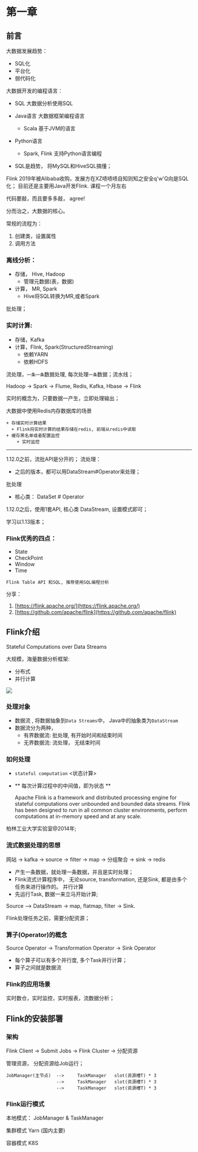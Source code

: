# 第一章

## 前言

大数据发展趋势：

+ SQL化
+ 平台化
+ 弱代码化

大数据开发的编程语言：

+ SQL 大数据分析使用SQL
+ Java语言 大数据框架编程语言
    + Scala 基于JVM的语言
+ Python语言
    + Spark, Flink 支持Python语言编程

+ SQL是趋势， 将MySQL和HiveSQL搞懂；

Flink 2019年被Alibaba收购，发展方在XZ啧啧啧自知则知之安全q'w'Q向是SQL化； 目前还是主要用Java开发Flink. 课程一个月左右

代码要敲，而且要多多敲， agree!

分而治之，大数据的核心。

常规的流程为：

1. 创建类，设置属性
2. 调用方法

### 离线分析：

+ 存储， Hive, Hadoop
    + 管理元数据(表，数据)
+ 计算， MR, Spark
    + Hive将SQL转换为MR,或者Spark

批处理；

### 实时计算:

+ 存储，Kafka
+ 计算，Flink, Spark(StructuredStreaming)
    + 依赖YARN
    + 依赖HDFS

流处理，`一条一条`数据处理, 每次处理`一条`数据；流水线；

Hadoop -> Spark -> Flume, Redis, Kafka, Hbase -> Flink

实时的概念为，只要数据一产生，立即处理输出；

大数据中使用Redis内存数据库的场景

    + 存储实时计算结果
      + Flink将实时计算的结果存储在redis, 前端从redis中读取
    + 缓存黑名单或者配置监控
        + 实时监控

***

1.12.0之前，流批API是分开的； 流处理：

+ 之后的版本，都可以用DataStream#Operator来处理；

批处理

+ 核心类： DataSet # Operator

1.12.0之后，使用1套API, 核心类 DataStream, 设置模式即可；

学习以1.13版本；

### Flink优秀的四点：

+ State
+ CheckPoint
+ Window
+ Time

`Flink Table API 和SQL, 推荐使用SQL编程分析`

分享：

1. [https://flink.apache.org/](https://flink.apache.org/)
1. [https://github.com/apache/flink](https://github.com/apache/flink)

## Flink介绍

Stateful Computations over Data Streams

大规模，海量数据分析框架:

+ 分布式
+ 并行计算

<img src="https://flink.apache.org/img/flink-home-graphic.png">

### 处理对象

+ 数据流 , 将数据抽象到`Data Streams`中， Java中的抽象类为`DataStream`
+ 数据流分为两种，
    + 有界数据流: 批处理, 有开始时间和结束时间
    + 无界数据流: 流处理， 无结束时间

### 如何处理

+ `stateful computation` <状态计算>
+ ** 每次计算过程中的中间值，即为状态 **


     Apache Flink is a framework and distributed processing engine for stateful computations over unbounded and bounded data streams. 
     Flink has been designed to run in all common cluster environments, 
     perform computations at in-memory speed and at any scale.

柏林工业大学实验室@2014年; 

### 流式数据处理的思想
网站 -> kafka -> source -> filter -> map -> 分组聚合 -> sink -> redis

+ 产生一条数据，就处理一条数据，并且是实时处理； 
+ Flink流式计算程序中， 无论source, transformation, 还是Sink, 都是由多个任务来进行操作的。 并行计算
+ 先运行Task, 数据一来立马开始计算; 


Source ——> DataStream -> map, flatmap, filter -> Sink. 

Flink处理任务之前，需要分配资源；

### 算子(Operator)的概念

Source Operator -> Transformation Operator -> Sink Operator 

+ 每个算子可以有多个并行度, 多个Task并行计算；
+ 算子之间就是数据流

### Flink的应用场景

实时数仓，实时监控，实时报表，流数据分析；


## Flink的安装部署

### 架构

Flink Client -> Submit Jobs -> Flink Cluster -> 分配资源

管理资源， 分配资源给Job运行；


    JobManager(主节点)  -->     TaskManager   slot(资源槽T) * 3
                       -->     TaskManager   slot(资源槽T) * 3
                       -->     TaskManager   slot(资源槽T) * 3 




### Flink运行模式

本地模式： JobManager & TaskManager 

集群模式  Yarn  (国内主要)

容器模式  K8S  






































